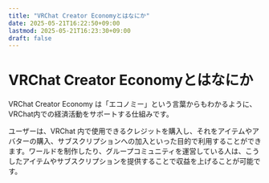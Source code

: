 ```yaml
---
title: "VRChat Creator Economyとはなにか"
date: 2025-05-21T16:22:50+09:00
lastmod: 2025-05-21T16:23:30+09:00
draft: false
---
```


# VRChat Creator Economyとはなにか

VRChat Creator Economy は「エコノミー」という言葉からもわかるように、VRChat内での経済活動をサポートする仕組みです。

ユーザーは、VRChat 内で使用できるクレジットを購入し、それをアイテムやアバターの購入、サブスクリプションへの加入といった目的で利用することができます。ワールドを制作したり、グループコミュニティを運営している人は、こうしたアイテムやサブスクリプションを提供することで収益を上げることが可能です。
